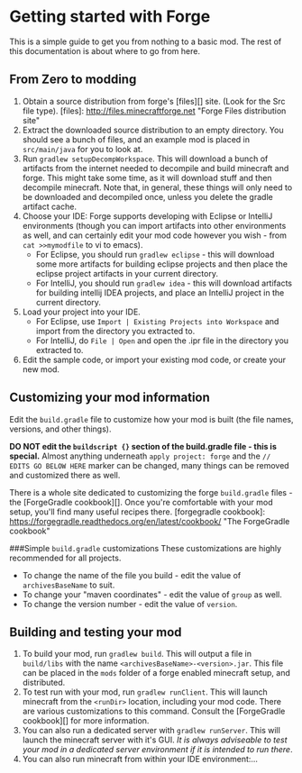 # Getting started with Forge
This is a simple guide to get you from nothing to a basic mod. The rest of this documentation is about where to go from here.

## From Zero to modding
1. Obtain a source distribution from forge's [files][] site. (Look for the Src file type).
[files]: http://files.minecraftforge.net "Forge Files distribution site"
2. Extract the downloaded source distribution to an empty directory. You should see a bunch of files, and an example mod is placed in `src/main/java` for you to look at.
3. Run `gradlew setupDecompWorkspace`. This will download a bunch of artifacts from the internet needed to decompile and build minecraft and forge. This might take some time, as it will download stuff and then decompile minecraft.
      Note that, in general, these things will only need to be downloaded and decompiled once, unless you delete the gradle artifact cache.
4. Choose your IDE: Forge supports developing with Eclipse or IntelliJ environments (though you can import artifacts into other environments as well, and can certainly edit your mod code however you wish - from `cat >>mymodfile` to vi to emacs).
    * For Eclipse, you should run `gradlew eclipse` - this will download some more artifacts for building eclipse projects and then place the eclipse project artifacts in your current directory.
    * For IntelliJ, you should run `gradlew idea` - this will download artifacts for building intellij IDEA projects, and place an IntelliJ project in the current directory.
5. Load your project into your IDE.
    * For Eclipse, use `Import | Existing Projects into Workspace` and import from the directory you extracted to.
    * For IntelliJ, do `File | Open` and open the .ipr file in the directory you extracted to.
6. Edit the sample code, or import your existing mod code, or create your new mod.

## Customizing your mod information
Edit the `build.gradle` file to customize how your mod is built (the file names, versions, and other things).

**DO NOT edit the `buildscript {}` section of the build.gradle file - this is special.**
Almost anything underneath `apply project: forge` and the `// EDITS GO BELOW HERE` marker can be changed, many things can be removed and customized there as well.

There is a whole site dedicated to customizing the forge `build.gradle` files - the [ForgeGradle cookbook][]. Once you're comfortable with your mod setup, you'll find many useful recipes there.
[forgegradle cookbook]: https://forgegradle.readthedocs.org/en/latest/cookbook/ "The ForgeGradle cookbook"

###Simple `build.gradle` customizations
These customizations are highly recommended for all projects.

* To change the name of the file you build - edit the value of `archivesBaseName` to suit.
* To change your "maven coordinates" - edit the value of `group` as well. 
* To change the version number - edit the value of `version`.

## Building and testing your mod
1. To build your mod, run `gradlew build`. This will output a file in `build/libs` with the name `<archivesBaseName>-<version>.jar`. This file can be placed in the `mods` folder of a forge enabled minecraft setup, and distributed.
2. To test run with your mod, run `gradlew runClient`. This will launch minecraft from the `<runDir>` location, including your mod code. There are various customizations to this command. Consult the [ForgeGradle cookbook][] for more information.
3. You can also run a dedicated server with `gradlew runServer`. This will launch the minecraft server with it's GUI. *It is always adviseable to test your mod in a dedicated server environment if it is intended to run there*.
4. You can also run minecraft from within your IDE environment:...
